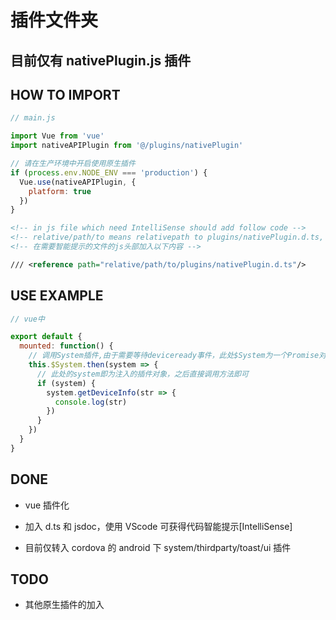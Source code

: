 # 插件文件夹

## 目前仅有 nativePlugin.js 插件

## HOW TO IMPORT

```javascript
// main.js

import Vue from 'vue'
import nativeAPIPlugin from '@/plugins/nativePlugin'

// 请在生产环境中开启使用原生插件
if (process.env.NODE_ENV === 'production') {
  Vue.use(nativeAPIPlugin, {
    platform: true
  })
}
```

```xml
<!-- in js file which need IntelliSense should add follow code -->
<!-- relative/path/to means relativepath to plugins/nativePlugin.d.ts, does not just mean what show there -->
<!-- 在需要智能提示的文件的js头部加入以下内容 -->

/// <reference path="relative/path/to/plugins/nativePlugin.d.ts"/>
```

## USE EXAMPLE

```javascript
// vue中

export default {
  mounted: function() {
    // 调用System插件,由于需要等待deviceready事件，此处$System为一个Promise对象
    this.$System.then(system => {
      // 此处的system即为注入的插件对象，之后直接调用方法即可
      if (system) {
        system.getDeviceInfo(str => {
          console.log(str)
        })
      }
    })
  }
}
```

## DONE

* vue 插件化

* 加入 d.ts 和 jsdoc，使用 VScode 可获得代码智能提示[IntelliSense]

* 目前仅转入 cordova 的 android 下 system/thirdparty/toast/ui 插件

## TODO

* 其他原生插件的加入
